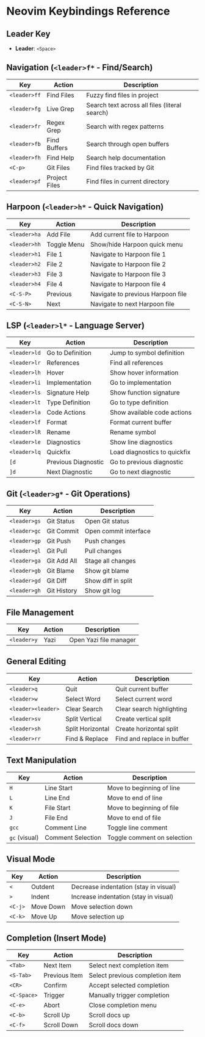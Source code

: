 # Neovim Keybindings Reference

## Leader Key
- **Leader**: `<Space>`

## Navigation (`<leader>f*` - Find/Search)
| Key | Action | Description |
|-----|--------|-------------|
| `<leader>ff` | Find Files | Fuzzy find files in project |
| `<leader>fg` | Live Grep | Search text across all files (literal search) |
| `<leader>fr` | Regex Grep | Search with regex patterns |
| `<leader>fb` | Find Buffers | Search through open buffers |
| `<leader>fh` | Find Help | Search help documentation |
| `<C-p>` | Git Files | Find files tracked by Git |
| `<leader>pf` | Project Files | Find files in current directory |

## Harpoon (`<leader>h*` - Quick Navigation)
| Key | Action | Description |
|-----|--------|-------------|
| `<leader>ha` | Add File | Add current file to Harpoon |
| `<leader>hh` | Toggle Menu | Show/hide Harpoon quick menu |
| `<leader>h1` | File 1 | Navigate to Harpoon file 1 |
| `<leader>h2` | File 2 | Navigate to Harpoon file 2 |
| `<leader>h3` | File 3 | Navigate to Harpoon file 3 |
| `<leader>h4` | File 4 | Navigate to Harpoon file 4 |
| `<C-S-P>` | Previous | Navigate to previous Harpoon file |
| `<C-S-N>` | Next | Navigate to next Harpoon file |

## LSP (`<leader>l*` - Language Server)
| Key | Action | Description |
|-----|--------|-------------|
| `<leader>ld` | Go to Definition | Jump to symbol definition |
| `<leader>lr` | References | Find all references |
| `<leader>lh` | Hover | Show hover information |
| `<leader>li` | Implementation | Go to implementation |
| `<leader>ls` | Signature Help | Show function signature |
| `<leader>lt` | Type Definition | Go to type definition |
| `<leader>la` | Code Actions | Show available code actions |
| `<leader>lf` | Format | Format current buffer |
| `<leader>lR` | Rename | Rename symbol |
| `<leader>le` | Diagnostics | Show line diagnostics |
| `<leader>lq` | Quickfix | Load diagnostics to quickfix |
| `[d` | Previous Diagnostic | Go to previous diagnostic |
| `]d` | Next Diagnostic | Go to next diagnostic |

## Git (`<leader>g*` - Git Operations)
| Key | Action | Description |
|-----|--------|-------------|
| `<leader>gs` | Git Status | Open Git status |
| `<leader>gc` | Git Commit | Open commit interface |
| `<leader>gp` | Git Push | Push changes |
| `<leader>gl` | Git Pull | Pull changes |
| `<leader>ga` | Git Add All | Stage all changes |
| `<leader>gb` | Git Blame | Show git blame |
| `<leader>gd` | Git Diff | Show diff in split |
| `<leader>gh` | Git History | Show git log |

## File Management
| Key | Action | Description |
|-----|--------|-------------|
| `<leader>y` | Yazi | Open Yazi file manager |

## General Editing
| Key | Action | Description |
|-----|--------|-------------|
| `<leader>q` | Quit | Quit current buffer |
| `<leader>w` | Select Word | Select current word |
| `<leader><leader>` | Clear Search | Clear search highlighting |
| `<leader>sv` | Split Vertical | Create vertical split |
| `<leader>sh` | Split Horizontal | Create horizontal split |
| `<leader>rr` | Find & Replace | Find and replace in buffer |

## Text Manipulation
| Key | Action | Description |
|-----|--------|-------------|
| `H` | Line Start | Move to beginning of line |
| `L` | Line End | Move to end of line |
| `K` | File Start | Move to beginning of file |
| `J` | File End | Move to end of file |
| `gcc` | Comment Line | Toggle line comment |
| `gc` (visual) | Comment Selection | Toggle comment on selection |

## Visual Mode
| Key | Action | Description |
|-----|--------|-------------|
| `<` | Outdent | Decrease indentation (stay in visual) |
| `>` | Indent | Increase indentation (stay in visual) |
| `<C-j>` | Move Down | Move selection down |
| `<C-k>` | Move Up | Move selection up |

## Completion (Insert Mode)
| Key | Action | Description |
|-----|--------|-------------|
| `<Tab>` | Next Item | Select next completion item |
| `<S-Tab>` | Previous Item | Select previous completion item |
| `<CR>` | Confirm | Accept selected completion |
| `<C-Space>` | Trigger | Manually trigger completion |
| `<C-e>` | Abort | Close completion menu |
| `<C-b>` | Scroll Up | Scroll docs up |
| `<C-f>` | Scroll Down | Scroll docs down |
